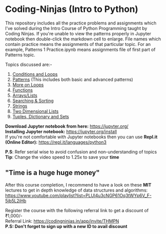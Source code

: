 # Coding-Ninjas (Intro to Python)
This repository includes all the practice problems and assignments which I've solved during the Intro Course of Python Programming taught by Coding Ninjas. 
If you're unable to view the patterns properly in Jupyter notebook then double-click the markdown cell to enlarge. 
File names which contain practice means the assignments of that particular topic. For an example, Patterns 1 Practice.ipynb means assignments file of first part of Patterns topic. 

Topics discussed are:-
1) [Conditions and Loops](https://github.com/FazeelUsmani/Coding-Ninjas-Intro-to-Python-/tree/master/1%20Conditions%20and%20Loops)
2) [Patterns](https://github.com/FazeelUsmani/Coding-Ninjas-Intro-to-Python-/tree/master/2%20Patterns%201) (This includes both basic and advanced patterns)
3) [More on Loops](https://github.com/FazeelUsmani/Coding-Ninjas-Intro-to-Python-/tree/master/3%20More%20on%20Loops)
4) [Functions](https://github.com/FazeelUsmani/Coding-Ninjas-Intro-to-Python-/tree/master/4%20Functions)
5) [Arrays/Lists](https://github.com/FazeelUsmani/Coding-Ninjas-Intro-to-Python-/tree/master/5%20Arrays)
6) [Searching & Sorting](https://github.com/FazeelUsmani/Coding-Ninjas-Intro-to-Python-/tree/master/6%20Searching%20and%20Sorting)
7) [Strings](https://github.com/FazeelUsmani/Coding-Ninjas-Intro-to-Python-/tree/master/7%20Strings)
8) [Two Dimensional Lists](https://github.com/FazeelUsmani/Coding-Ninjas-Intro-to-Python-/tree/master/8%20Two%20Dimensional%20Lists)
9) [Tuples, Dictionary and Sets](https://github.com/FazeelUsmani/Coding-Ninjas-Intro-to-Python-/tree/master/9%20Tuples%2C%20Dictionaries%20and%20Sets)

__Download Jupyter notebook from here:__ https://jupyter.org/  
__Installing Jupyter notebook:__ https://jupyter.org/install  
If you're not comfortable with Jupyter notebooks then you can use __Repl.it (Online Editor):__ https://repl.it/languages/python3  

            
**P.S**: Refer serial wise to avoid confusion and non-understanding of topics            
**Tip**: Change the video speed to 1.25x to save your **time**     


## "Time is a huge huge money"


After this course completion, I recommend to have a look on these __MIT__ lectures to get in depth knowledge of data structures and algorithms: https://www.youtube.com/playlist?list=PLUl4u3cNGP61Oq3tWYp6V_F-5jb5L2iHb


Register the course with the following referral link to get a discount of ₹1,000/-    
Referral Link: https://codingninjas.in/app/invite/THMPN    
**P.S: Don't forget to sign up with a new ID to avail discount**
